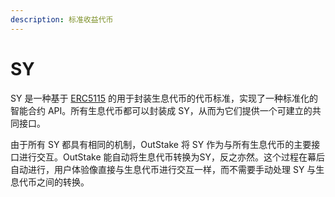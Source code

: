 ```yaml
---
description: 标准收益代币
---
```


# SY

SY 是一种基于 [ERC5115](https://eips.ethereum.org/EIPS/eip-5115) 的用于封装生息代币的代币标准，实现了一种标准化的智能合约 API。所有生息代币都可以封装成 SY，从而为它们提供一个可建立的共同接口。

由于所有 SY 都具有相同的机制，OutStake 将 SY 作为与所有生息代币的主要接口进行交互。OutStake 能自动将生息代币转换为SY，反之亦然。这个过程在幕后自动进行，用户体验像直接与生息代币进行交互一样，而不需要手动处理 SY 与生息代币之间的转换。
